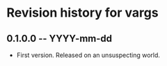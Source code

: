 # Revision history for vargs

## 0.1.0.0  -- YYYY-mm-dd

* First version. Released on an unsuspecting world.
